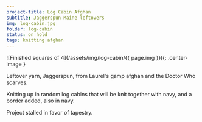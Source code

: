 ```yaml
---
project-title: Log Cabin Afghan
subtitle: Jaggerspun Maine leftovers
img: log-cabin.jpg
folder: log-cabin
status: on hold
tags: knitting afghan
---
```


![Finished squares of 4](/assets/img/log-cabin/{{ page.img }}){: .center-image }

Leftover yarn, Jaggerspun, from Laurel's gamp afghan and the Doctor Who scarves.

Knitting up in random log cabins that will be knit together with navy, and a border added, also in navy.

Project stalled in favor of tapestry.